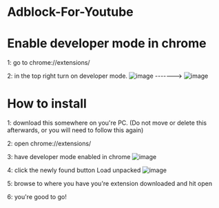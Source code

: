 # Adblock-For-Youtube

# Enable developer mode in chrome

1: go to chrome://extensions/

2: in the top right turn on developer mode.
![image](https://github.com/katopiler/Adblock-For-Youtube/assets/64710752/adb23c85-2dc9-4682-9737-4cd07da31ec3)   ------->   ![image](https://github.com/katopiler/Adblock-For-Youtube/assets/64710752/fdd64281-28f0-4bec-9151-bb5482fdbf2e)



# How to install

1: download this somewhere on you're PC. (Do not move or delete this afterwards, or you will need to follow this again)

2: open chrome://extensions/

3: have developer mode enabled in chrome ![image](https://github.com/katopiler/Adblock-For-Youtube/assets/64710752/91b1d965-6e22-4069-915d-3bda804ea48e)

4: click the newly found button Load unpacked ![image](https://github.com/katopiler/Adblock-For-Youtube/assets/64710752/99abb0d3-e401-4787-9352-9637f3a1058c)

5: browse to where you have you're extension downloaded and hit open

6: you're good to go!

